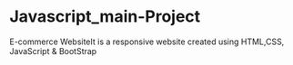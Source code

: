 # Javascript_main-Project
E-commerce WebsiteIt is a responsive website created using HTML,CSS, JavaScript & BootStrap
